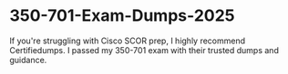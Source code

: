 # 350-701-Exam-Dumps-2025
If you're struggling with Cisco SCOR prep, I highly recommend Certifiedumps. I passed my 350-701 exam with their trusted dumps and guidance.
